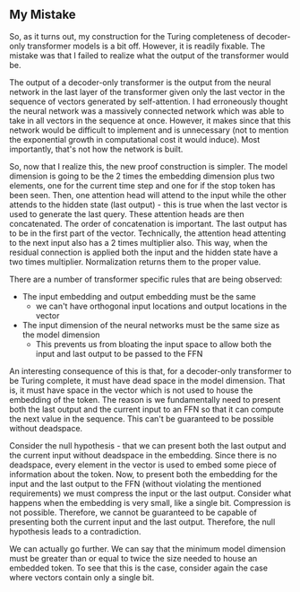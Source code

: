 ## My Mistake

So, as it turns out, my construction for the Turing completeness of decoder-only transformer models is a bit off. However, it is readily fixable. The mistake was that I failed to realize what the output of the transformer would be. 

The output of a decoder-only transformer is the output from the neural network in the last layer of the transformer given only the last vector in the sequence of vectors generated by self-attention. I had erroneously thought the neural network was a massively connected network which was able to take in all vectors in the sequence at once. However, it makes since that this network would be difficult to implement and is unnecessary (not to mention the exponential growth in computational cost it would induce). Most importantly, that's not how the network is built. 

So, now that I realize this, the new proof construction is simpler. The model dimension is going to be the 2 times the embedding dimension plus two elements, one for the current time step and one for if the stop token has been seen. Then, one attention head will attend to the input while the other attends to the hidden state (last output) - this is true when the last vector is used to generate the last query. These attention heads are then concatenated. The order of concatenation is important. The last output has to be in the first part of the vector. Technically, the attention head attenting to the next input also has a 2 times multiplier also. This way, when the residual connection is applied both the input and the hidden state have a two times multiplier. Normalization returns them to the proper value. 


There are a number of transformer specific rules that are being observed:

- The input embedding and output embedding must be the same 
  - we can't have orthogonal input locations and output locations in the vector
- The input dimension of the neural networks must be the same size as the model dimension
  - This prevents us from bloating the input space to allow both the input and last output to be passed to the FFN
  
An interesting consequence of this is that, for a decoder-only transformer to be Turing complete, it must have dead space in the model dimension. That is, it must have space in the vector which is not used to house the embedding of the token. The reason is we fundamentally need to present both the last output and the current input to an FFN so that it can compute the next value in the sequence. This can't be guaranteed to be possible without deadspace.  

Consider the null hypothesis - that we can present both the last output and the current input without deadspace in the embedding. Since there is no deadspace, every element in the vector is used to embed some piece of information about the token. Now, to present both the embedding for the input and the last output to the FFN (without violating the mentioned requirements) we must compress the input or the last output. Consider what happens when the embedding is very small, like a single bit. Compression is not possible. Therefore, we cannot be guaranteed to be capable of presenting both the current input and the last output. Therefore, the null hypothesis leads to a contradiction. 

We can actually go further. We can say that the minimum model dimension must be greater than or equal to twice the size needed to house an embedded token. To see that this is the case, consider again the case where vectors contain only a single bit. 



